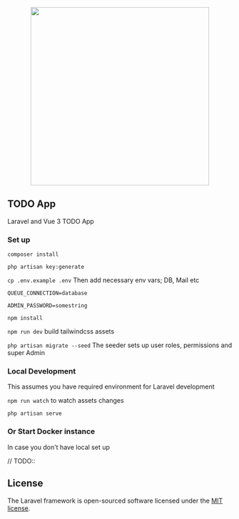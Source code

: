 <p align="center"><a href="https://laravel.com" target="_blank"><img src="https://raw.githubusercontent.com/laravel/art/master/logo-lockup/5%20SVG/2%20CMYK/1%20Full%20Color/laravel-logolockup-cmyk-red.svg" width="400"></a></p>

## TODO App

Laravel and Vue 3 TODO App

### Set up

`composer install`

`php artisan key:generate`

`cp .env.example .env` Then add necessary env vars; DB, Mail etc

`QUEUE_CONNECTION=database`

`ADMIN_PASSWORD=somestring`

`npm install`

`npm run dev` build tailwindcss assets

`php artisan migrate --seed` The seeder sets up user roles, permissions and super Admin


### Local Development
This assumes you have required environment for Laravel development

`npm run watch` to watch assets changes

`php artisan serve`

### Or Start Docker instance
In case you don't have local set up

// TODO::

## License

The Laravel framework is open-sourced software licensed under the [MIT license](https://opensource.org/licenses/MIT).
